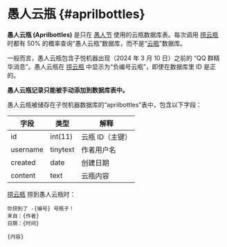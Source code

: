 # 愚人云瓶 {#aprilbottles}

**愚人云瓶 (Aprilbottles)** 是只在 [愚人节](/timeline#april) 使用的云瓶数据库表。每次调用 [捞云瓶](/general/driftbottle/pick) 时都有 50% 的概率查询“愚人云瓶”数据库，而不是“[云瓶](/general/driftbottle/throw)”数据库。

一般而言，愚人云瓶包含子悦机器出现（2024 年 3 月 10 日）之前的 “QQ 群精华消息”。愚人云瓶在 [捞云瓶](/general/driftbottle/pick) 中显示为“负编号云瓶”，即使在数据库里 ID 是正的。

**愚人云瓶记录只能被手动添加到数据库表中。**

愚人云瓶被储存在子悦机器数据库的“aprilbottles”表中，包含以下字段：

| 字段       | 类型       | 解释        |
|----------|----------|-----------|
| id       | int(11)  | 云瓶 ID（主键） |
| username | tinytext | 作者用户名     |
| created  | date     | 创建日期      |
| content  | text     | 云瓶内容      |

[捞云瓶](/general/driftbottle/pick) 捞到愚人云瓶时：

  ```
  你捞到了 -{编号} 号瓶子！
  来自：{作者}
  日期：{时间}
  
  {内容}
  ```